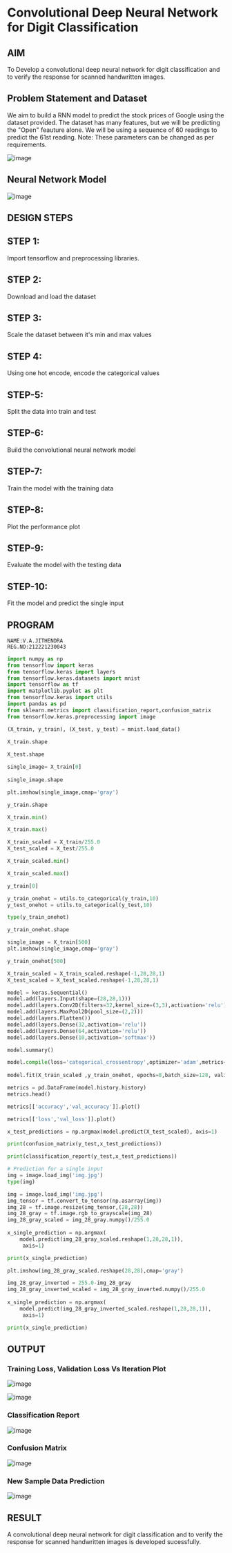 # Convolutional Deep Neural Network for Digit Classification

## AIM

To Develop a convolutional deep neural network for digit classification and to verify the response for scanned handwritten images.

## Problem Statement and Dataset
We aim to build a RNN model to predict the stock prices of Google using the dataset provided. The dataset has many features, but we will be predicting the "Open" feauture alone. We will be using a sequence of 60 readings to predict the 61st reading. Note: These parameters can be changed as per requirements.

![image](https://github.com/jithendra2004/mnist-classification/assets/94226297/7cb6ac0f-02a1-4404-b839-529e64fdfda3)

## Neural Network Model

![image](https://github.com/jithendra2004/mnist-classification/assets/94226297/dd54342a-61b0-4b2f-9e70-605bfb4378c0)


## DESIGN STEPS

## STEP 1:
Import tensorflow and preprocessing libraries.

## STEP 2:
Download and load the dataset

## STEP 3:
Scale the dataset between it's min and max values

## STEP 4:
Using one hot encode, encode the categorical values

## STEP-5:
Split the data into train and test

## STEP-6:
Build the convolutional neural network model

## STEP-7:
Train the model with the training data

## STEP-8:
Plot the performance plot

## STEP-9:
Evaluate the model with the testing data

## STEP-10:
Fit the model and predict the single input

## PROGRAM
~~~
NAME:V.A.JITHENDRA
REG.NO:212221230043
~~~
~~~.py
import numpy as np
from tensorflow import keras
from tensorflow.keras import layers
from tensorflow.keras.datasets import mnist
import tensorflow as tf
import matplotlib.pyplot as plt
from tensorflow.keras import utils
import pandas as pd
from sklearn.metrics import classification_report,confusion_matrix
from tensorflow.keras.preprocessing import image

(X_train, y_train), (X_test, y_test) = mnist.load_data()
     
X_train.shape

X_test.shape

single_image= X_train[0]
     
single_image.shape

plt.imshow(single_image,cmap='gray')

y_train.shape

X_train.min()

X_train.max()

X_train_scaled = X_train/255.0
X_test_scaled = X_test/255.0

X_train_scaled.min()

X_train_scaled.max()

y_train[0]

y_train_onehot = utils.to_categorical(y_train,10)
y_test_onehot = utils.to_categorical(y_test,10)

type(y_train_onehot)

y_train_onehot.shape

single_image = X_train[500]
plt.imshow(single_image,cmap='gray')

y_train_onehot[500]

X_train_scaled = X_train_scaled.reshape(-1,28,28,1)
X_test_scaled = X_test_scaled.reshape(-1,28,28,1)

model = keras.Sequential()
model.add(layers.Input(shape=(28,28,1)))
model.add(layers.Conv2D(filters=32,kernel_size=(3,3),activation='relu'))
model.add(layers.MaxPool2D(pool_size=(2,2)))
model.add(layers.Flatten())
model.add(layers.Dense(32,activation='relu'))
model.add(layers.Dense(64,activation='relu'))
model.add(layers.Dense(10,activation='softmax'))

model.summary()

model.compile(loss='categorical_crossentropy',optimizer='adam',metrics='accuracy')
     
model.fit(X_train_scaled ,y_train_onehot, epochs=8,batch_size=128, validation_data=(X_test_scaled,y_test_onehot))

metrics = pd.DataFrame(model.history.history)
metrics.head()

metrics[['accuracy','val_accuracy']].plot()

metrics[['loss','val_loss']].plot()

x_test_predictions = np.argmax(model.predict(X_test_scaled), axis=1)

print(confusion_matrix(y_test,x_test_predictions))

print(classification_report(y_test,x_test_predictions))

# Prediction for a single input
img = image.load_img('img.jpg')
type(img)

img = image.load_img('img.jpg')
img_tensor = tf.convert_to_tensor(np.asarray(img))
img_28 = tf.image.resize(img_tensor,(28,28))
img_28_gray = tf.image.rgb_to_grayscale(img_28)
img_28_gray_scaled = img_28_gray.numpy()/255.0
     
x_single_prediction = np.argmax(
    model.predict(img_28_gray_scaled.reshape(1,28,28,1)),
     axis=1)

print(x_single_prediction)

plt.imshow(img_28_gray_scaled.reshape(28,28),cmap='gray')

img_28_gray_inverted = 255.0-img_28_gray
img_28_gray_inverted_scaled = img_28_gray_inverted.numpy()/255.0
     
x_single_prediction = np.argmax(
    model.predict(img_28_gray_inverted_scaled.reshape(1,28,28,1)),
     axis=1)

print(x_single_prediction)
~~~
## OUTPUT

### Training Loss, Validation Loss Vs Iteration Plot

![image](https://github.com/jithendra2004/mnist-classification/assets/94226297/df34408d-530b-4cde-a623-3d79f4792359)

![image](https://github.com/jithendra2004/mnist-classification/assets/94226297/69e54cdd-04d2-4c76-b22b-270188824cbc)
### Classification Report
![image](https://github.com/jithendra2004/mnist-classification/assets/94226297/5cb36e16-9e79-451e-9c7c-a5be5b7d23cb)

### Confusion Matrix

![image](https://github.com/jithendra2004/mnist-classification/assets/94226297/4b2ee0f5-a64c-47ca-a2be-57bf538bc68b)


### New Sample Data Prediction

![image](https://github.com/jithendra2004/mnist-classification/assets/94226297/a0494ae8-5174-4d92-a3a4-862d7dbd59c2)


## RESULT
A convolutional deep neural network for digit classification and to verify the response for scanned handwritten images is developed sucessfully.
